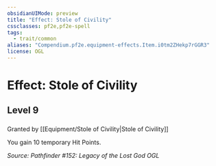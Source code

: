 ```yaml
---
obsidianUIMode: preview
title: "Effect: Stole of Civility"
cssclasses: pf2e,pf2e-spell
tags:
  - trait/common
aliases: "Compendium.pf2e.equipment-effects.Item.i0tm2ZHekp7rGGR3"
license: OGL
---
```

# Effect: Stole of Civility
## Level 9
### 






Granted by [[Equipment/Stole of Civility|Stole of Civility]]

You gain 10 temporary Hit Points.

*Source: Pathfinder #152: Legacy of the Lost God*
*OGL*